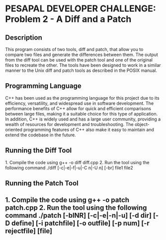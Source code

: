 <h1>PESAPAL DEVELOPER CHALLENGE: Problem 2 - A Diff and a Patch</h1>

<h2>Description</h2>
This program consists of two tools, diff and patch, that allow you to compare two files and generate the differences between them. The output from the diff tool can be used with the patch tool and one of the original files to recreate the other. The tools have been designed to work in a similar manner to the Unix diff and patch tools as described in the POSIX manual.

<h2>Programming Language</h2>
C++ has been used as the programming language for this project due to its efficiency, versatility, and widespread use in software development. The performance benefits of C++ allow for quick and efficient comparisons between large files, making it a suitable choice for this type of application. In addition, C++ is widely used and has a large user community, providing a wealth of resources for development and troubleshooting. The object-oriented programming features of C++ also make it easy to maintain and extend the codebase in the future.

<h2>Running the Diff Tool</h2>
1. Compile the code using g++ -o diff diff.cpp
2. Run the tool using the following command ./diff [-c|-e|-f|-u|-C n|-U n] [-br] file1 file2

<h2>Running the Patch Tool<h2>
1. Compile the code using g++ -o patch patch.cpp
2. Run the tool using the following command ./patch [-blNR] [-c|-e|-n|-u] [-d dir] [-D define] [-i patchfile] [-o outfile] [-p num] [-r rejectfile] [file]
